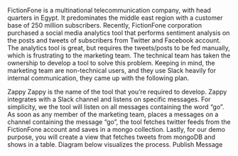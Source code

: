 FictionFone is a multinational telecommunication company, with head quarters in
Egypt. It predominates the middle east region with a customer base of 250 million
subscribers.
Recently, FictionFone corporation purchased a social media analytics tool that
performs sentiment analysis on the posts and tweets of subscribers from Twitter
and Facebook account. The analytics tool is great, but requires the tweets/posts to
be fed manually, which is frustrating to the marketing team.
The technical team has taken the ownership to develop a tool to solve this problem.
Keeping in mind, the marketing team are non-technical users, and they use Slack
heavily for internal communication, they came up with the following plan.

Zappy
Zappy is the name of the tool that you’re required to develop. Zappy integrates
with a Slack channel and listens on specific messages. For simplicity, we the tool
will listen on all messages containing the word “go”. As soon as any member of the
marketing team, places a messages on a channel containing the message “go”, the
tool fetches twitter feeds from the FictionFone account and saves in a mongo
collection. Lastly, for our demo purpose, you will create a view that fetches tweets
from mongoDB and shows in a table. Diagram below visualizes the process.
Publish Message
